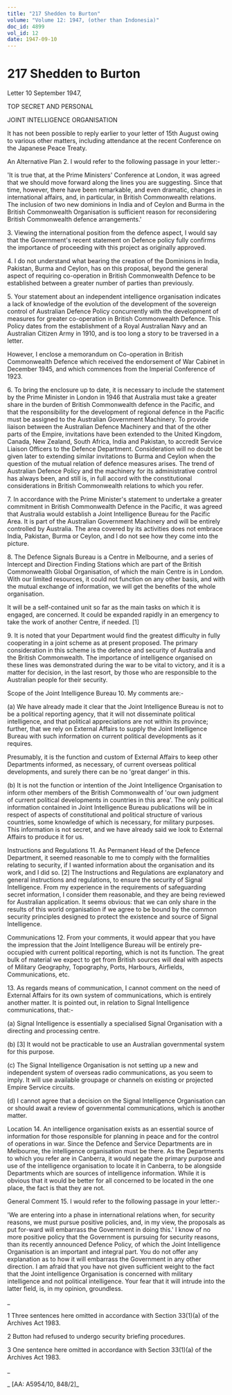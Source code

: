 ```yaml
---
title: "217 Shedden to Burton"
volume: "Volume 12: 1947, (other than Indonesia)"
doc_id: 4899
vol_id: 12
date: 1947-09-10
---
```


# 217 Shedden to Burton

Letter 10 September 1947,

TOP SECRET AND PERSONAL

JOINT INTELLIGENCE ORGANISATION

It has not been possible to reply earlier to your letter of 15th August owing to various other matters, including attendance at the recent Conference on the Japanese Peace Treaty.

An Alternative Plan 2. I would refer to the following passage in your letter:-

'It is true that, at the Prime Ministers' Conference at London, it was agreed that we should move forward along the lines you are suggesting. Since that time, however, there have been remarkable, and even dramatic, changes in international affairs, and, in particular, in British Commonwealth relations. The inclusion of two new dominions in India and of Ceylon and Burma in the British Commonwealth Organisation is sufficient reason for reconsidering British Commonwealth defence arrangements.'

3\. Viewing the international position from the defence aspect, I would say that the Government's recent statement on Defence policy fully confirms the importance of proceeding with this project as originally approved.

4\. I do not understand what bearing the creation of the Dominions in India, Pakistan, Burma and Ceylon, has on this proposal, beyond the general aspect of requiring co-operation in British Commonwealth Defence to be established between a greater number of parties than previously.

5\. Your statement about an independent intelligence organisation indicates a lack of knowledge of the evolution of the development of the sovereign control of Australian Defence Policy concurrently with the development of measures for greater co-operation in British Commonwealth Defence. This Policy dates from the establishment of a Royal Australian Navy and an Australian Citizen Army in 1910, and is too long a story to be traversed in a letter.

However, I enclose a memorandum on Co-operation in British Commonwealth Defence which received the endorsement of War Cabinet in December 1945, and which commences from the Imperial Conference of 1923.

6\. To bring the enclosure up to date, it is necessary to include the statement by the Prime Minister in London in 1946 that Australia must take a greater share in the burden of British Commonwealth defence in the Pacific, and that the responsibility for the development of regional defence in the Pacific must be assigned to the Australian Government Machinery. To provide liaison between the Australian Defence Machinery and that of the other parts of the Empire, invitations have been extended to the United Kingdom, Canada, New Zealand, South Africa, India and Pakistan, to accredit Service Liaison Officers to the Defence Department. Consideration will no doubt be given later to extending similar invitations to Burma and Ceylon when the question of the mutual relation of defence measures arises. The trend of Australian Defence Policy and the machinery for its administrative control has always been, and still is, in full accord with the constitutional considerations in British Commonwealth relations to which you refer.

7\. In accordance with the Prime Minister's statement to undertake a greater commitment in British Commonwealth Defence in the Pacific, it was agreed that Australia would establish a Joint Intelligence Bureau for the Pacific Area. It is part of the Australian Government Machinery and will be entirely controlled by Australia. The area covered by its activities does not embrace India, Pakistan, Burma or Ceylon, and I do not see how they come into the picture.

8\. The Defence Signals Bureau is a Centre in Melbourne, and a series of Intercept and Direction Finding Stations which are part of the British Commonwealth Global Organisation, of which the main Centre is in London. With our limited resources, it could not function on any other basis, and with the mutual exchange of information, we will get the benefits of the whole organisation.

It will be a self-contained unit so far as the main tasks on which it is engaged, are concerned. It could be expanded rapidly in an emergency to take the work of another Centre, if needed. [1]

9\. It is noted that your Department would find the greatest difficulty in fully cooperating in a joint scheme as at present proposed. The primary consideration in this scheme is the defence and security of Australia and the British Commonwealth. The importance of intelligence organised on these lines was demonstrated during the war to be vital to victory, and it is a matter for decision, in the last resort, by those who are responsible to the Australian people for their security.

Scope of the Joint Intelligence Bureau 10. My comments are:-

(a) We have already made it clear that the Joint Intelligence Bureau is not to be a political reporting agency, that it will not disseminate political intelligence, and that political appreciations are not within its province; further, that we rely on External Affairs to supply the Joint Intelligence Bureau with such information on current political developments as it requires.

Presumably, it is the function and custom of External Affairs to keep other Departments informed, as necessary, of current overseas political developments, and surely there can be no 'great danger' in this.

(b) It is not the function or intention of the Joint Intelligence Organisation to inform other members of the British Commonwealth of 'our own judgment of current political developments in countries in this area'. The only political information contained in Joint Intelligence Bureau publications will be in respect of aspects of constitutional and political structure of various countries, some knowledge of which is necessary, for military purposes. This information is not secret, and we have already said we look to External Affairs to produce it for us.

Instructions and Regulations 11. As Permanent Head of the Defence Department, it seemed reasonable to me to comply with the formalities relating to security, if I wanted information about the organisation and its work, and I did so. [2] The Instructions and Regulations are explanatory and general instructions and regulations, to ensure the security of Signal Intelligence. From my experience in the requirements of safeguarding secret information, I consider them reasonable, and they are being reviewed for Australian application. It seems obvious: that we can only share in the results of this world organisation if we agree to be bound by the common security principles designed to protect the existence and source of Signal Intelligence.

Communications 12. From your comments, it would appear that you have the impression that the Joint Intelligence Bureau will be entirely pre-occupied with current political reporting, which is not its function. The great bulk of material we expect to get from British sources will deal with aspects of Military Geography, Topography, Ports, Harbours, Airfields, Communications, etc.

13\. As regards means of communication, I cannot comment on the need of External Affairs for its own system of communications, which is entirely another matter. It is pointed out, in relation to Signal Intelligence communications, that:-

(a) Signal Intelligence is essentially a specialised Signal Organisation with a directing and processing centre.

(b) [3] It would not be practicable to use an Australian governmental system for this purpose.

(c) The Signal Intelligence Organisation is not setting up a new and independent system of overseas radio communications, as you seem to imply. It will use available groupage or channels on existing or projected Empire Service circuits.

(d) I cannot agree that a decision on the Signal Intelligence Organisation can or should await a review of governmental communications, which is another matter.

Location 14. An intelligence organisation exists as an essential source of information for those responsible for planning in peace and for the control of operations in war. Since the Defence and Service Departments are in Melbourne, the intelligence organisation must be there. As the Departments to which you refer are in Canberra, it would negate the primary purpose and use of the intelligence organisation to locate it in Canberra, to be alongside Departments which are sources of intelligence information. While it is obvious that it would be better for all concerned to be located in the one place, the fact is that they are not.

General Comment 15. I would refer to the following passage in your letter:-

'We are entering into a phase in international relations when, for security reasons, we must pursue positive policies, and, in my view, the proposals as put for-ward will embarrass the Government in doing this.' I know of no more positive policy that the Government is pursuing for security reasons, than its recently announced Defence Policy, of which the Joint Intelligence Organisation is an important and integral part. You do not offer any explanation as to how it will embarrass the Government in any other direction. I am afraid that you have not given sufficient weight to the fact that the Joint intelligence Organisation is concerned with military intelligence and not political intelligence. Your fear that it will intrude into the latter field, is, in my opinion, groundless.

_

1 Three sentences here omitted in accordance with Section 33(1)(a) of the Archives Act 1983.

2 Button had refused to undergo security briefing procedures.

3 One sentence here omitted in accordance with Section 33(1)(a) of the Archives Act 1983.

_

_ [AA: A5954/10, 848/2]_
